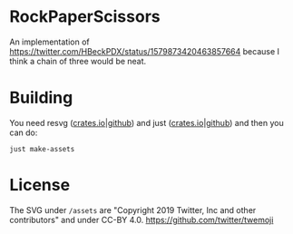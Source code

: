 # RockPaperScissors
An implementation of <https://twitter.com/HBeckPDX/status/1579873420463857664> because I think a chain of three would be neat.

# Building
You need resvg ([crates.io][resvg-crates]|[github][resvg-github]) and just ([crates.io][just-crates]|[github][just-github]) and then you can do:

```
just make-assets
```

[resvg-crates]: https://crates.io/crates/resvg
[resvg-github]: https://github.com/RazrFalcon/resvg
[just-crates]: https://crates.io/crates/just
[just-github]: https://github.com/casey/just

# License
The SVG under `/assets` are "Copyright 2019 Twitter, Inc and other contributors" and under CC-BY 4.0. <https://github.com/twitter/twemoji>